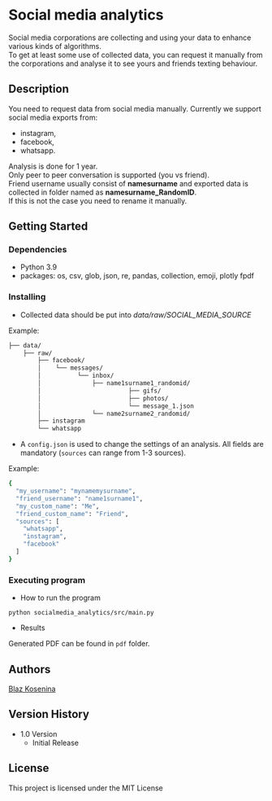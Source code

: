 # Social media analytics 

Social media corporations are collecting and using your data to enhance various kinds of algorithms.  
To get at least some use of collected data, you can request it manually from the corporations and analyse it
to see yours and friends texting behaviour.

## Description
You need to request data from social media manually. Currently we support social media exports from:
* instagram, 
* facebook, 
* whatsapp.

Analysis is done for 1 year.  
Only peer to peer conversation is supported (you vs friend).  
Friend username usually consist of __namesurname__ and exported data is collected in folder named as  __namesurname_RandomID__.  
If this is not the case you need to rename it manually.



## Getting Started

### Dependencies

* Python 3.9
* packages: os, csv, glob, json, re, pandas, collection, emoji, plotly fpdf


### Installing

* Collected data should be put into _data/raw/*SOCIAL_MEDIA_SOURCE*_

Example:
```bash
├── data/
    ├── raw/
        ├── facebook/
        │    └── messages/
        │          └── inbox/
        │              ├── name1surname1_randomid/
        │                        ├── gifs/
        │                        ├── photos/
        │                        └── message_1.json
        │              └── name2surname2_randomid/
        ├── instagram
        └── whatsapp

```

* A `config.json` is used to change the settings of an analysis. All fields are mandatory (`sources` can range from 1-3 sources).

Example:
```bash
{
  "my_username": "mynamemysurname",
  "friend_username": "name1surname1",
  "my_custom_name": "Me",
  "friend_custom_name": "Friend",
  "sources": [
    "whatsapp",
    "instagram",
    "facebook"
  ]
}

```
### Executing program

* How to run the program
```
python socialmedia_analytics/src/main.py
```

* Results

Generated PDF can be found in `pdf` folder.

## Authors

[Blaz Kosenina](https://si.linkedin.com/in/blaz-kosenina)

## Version History

[//]: # (* 0.2)

[//]: # (    * Various bug fixes and optimizations)

[//]: # (    * See [commit change]&#40;&#41; or See [release history]&#40;&#41;)
* 1.0 Version
    * Initial Release

## License

This project is licensed under the MIT License

